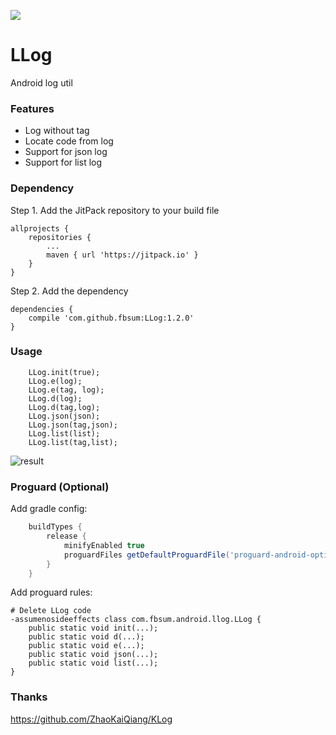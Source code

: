 [![](https://jitpack.io/v/fbsum/LLog.svg)](https://jitpack.io/#fbsum/LLog)

# LLog
Android log util

### Features
* Log without tag
* Locate code from log
* Support for json log
* Support for list log

### Dependency
Step 1. Add the JitPack repository to your build file
```
allprojects {
    repositories {
        ...
        maven { url 'https://jitpack.io' }
    }
}
```
Step 2. Add the dependency
```
dependencies {
    compile 'com.github.fbsum:LLog:1.2.0'
}
```

### Usage
```
    LLog.init(true);
    LLog.e(log);
    LLog.e(tag, log);
    LLog.d(log);
    LLog.d(tag,log);
    LLog.json(json);
    LLog.json(tag,json);
    LLog.list(list);
    LLog.list(tag,list);
```
![result](http://7xsi11.com1.z0.glb.clouddn.com/llog-test-result-v1.2.0.png)

### Proguard (Optional)
Add gradle config:
```gradle
    buildTypes {
        release {
            minifyEnabled true
            proguardFiles getDefaultProguardFile('proguard-android-optimize.txt'), 'proguard-rules.pro'
        }
    }
```
Add proguard rules:
```
# Delete LLog code
-assumenosideeffects class com.fbsum.android.llog.LLog {
    public static void init(...);
    public static void d(...);
    public static void e(...);
    public static void json(...);
    public static void list(...);
}
```

### Thanks
https://github.com/ZhaoKaiQiang/KLog
